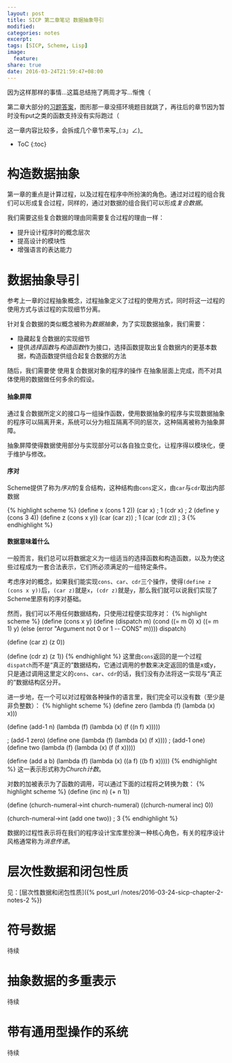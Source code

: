 ```yaml
---
layout: post
title: SICP 第二章笔记 数据抽象导引
modified:
categories: notes
excerpt:
tags: [SICP, Scheme, Lisp]
image:
  feature:
share: true
date: 2016-03-24T21:59:47+08:00
---
```


因为这样那样的事情…这篇总结拖了两周才写…惭愧（

第二章大部分的[习题答案](https://github.com/hrl/SICP/tree/master/ch2)，图形那一章没搭环境题目就跳了，再往后的章节因为暂时没有put之类的函数支持没有实际跑过（

这一章内容比较多，会拆成几个章节来写_(:з」∠)_

* ToC
{:toc}

# 构造数据抽象

第一章的重点是计算过程，以及过程在程序中所扮演的角色。通过对过程的组合我们可以形成复合过程，同样的，通过对数据的组合我们可以形成*复合数据*。

我们需要这些复合数据的理由同需要复合过程的理由一样：

- 提升设计程序时的概念层次
- 提高设计的模块性
- 增强语言的表达能力

# 数据抽象导引

参考上一章的过程抽象概念，过程抽象定义了过程的使用方式，同时将这一过程的使用方式与该过程的实现细节分离。

针对复合数据的类似概念被称为*数据抽象*，为了实现数据抽象，我们需要：

- 隐藏起复合数据的实现细节
- 提供*选择函数*与*构造函数*作为接口，选择函数提取出复合数据内的更基本数据，构造函数提供组合起复合数据的方法

随后，我们需要使 使用复合数据对象的程序的操作 在抽象层面上完成，而不对具体使用的数据做任何多余的假设。

#### 抽象屏障

通过复合数据所定义的接口与一组操作函数，使用数据抽象的程序与实现数据抽象的程序可以隔离开来，系统可以分为相互隔离不同的层次，这种隔离被称为抽象屏障。

抽象屏障使得数据使用部分与实现部分可以各自独立变化，让程序得以模块化，便于维护与修改。

#### 序对

Scheme提供了称为*序对*的复合结构，这种结构由`cons`定义，由`car`与`cdr`取出内部数据

{% highlight scheme %}
(define x (cons 1 2))
(car x) ; 1
(cdr x) ; 2
(define y (cons 3 4))
(define z (cons x y))
(car (car z)) ; 1
(car (cdr z)) ; 3
{% endhighlight %}

#### 数据意味着什么

一般而言，我们总可以将数据定义为一组适当的选择函数和构造函数，以及为使这些过程成为一套合法表示，它们所必须满足的一组特定条件。

考虑序对的概念，如果我们能实现`cons`、`car`、`cdr`三个操作，使得`(define z (cons x y))`后，`(car z)`就是`x`，`(cdr z)`就是`y`，那么我们就可以说我们实现了Scheme里原有的序对基础。

然而，我们可以不用任何数据结构，只使用过程便实现序对：
{% highlight scheme %}
(define (cons x y)
  (define (dispatch m)
    (cond ((= m 0) x)
          ((= m 1) y)
          (else (error "Argument not 0 or 1 -- CONS" m))))
  dispatch)

(define (car z) (z 0))

(define (cdr z) (z 1))
{% endhighlight %}
这里由`cons`返回的是一个过程`dispatch`而不是“真正的”数据结构，它通过调用的参数来决定返回的值是x或y，只是通过调用这里定义的`cons`、`car`、`cdr`的话，我们没有办法将这一实现与“真正的”数据结构区分开。

进一步地，在一个可以对过程做各种操作的语言里，我们完全可以没有数（至少是非负整数）：
{% highlight scheme %}
(define zero (lambda (f) (lambda (x) x)))

(define (add-1 n)
  (lambda (f) (lambda (x) (f ((n f) x)))))

; (add-1 zero)
(define one (lambda (f) (lambda (x) (f x))))
; (add-1 one)
(define two (lambda (f) (lambda (x) (f (f x)))))

(define (add a b)
  (lambda (f) (lambda (x) ((a f) ((b f) x)))))
{% endhighlight %}
这一表示形式称为*Church计数*。

对数的加被表示为了函数的调用，可以通过下面的过程将之转换为数：
{% highlight scheme %}
(define (inc n) (+ n 1))

(define (church-numeral->int church-numeral)
  ((church-numeral inc) 0))

(church-numeral->int (add one two)) ; 3
{% endhighlight %}

数据的过程性表示将在我们的程序设计宝库里扮演一种核心角色，有关的程序设计风格通常称为*消息传递*。

# 层次性数据和闭包性质

见：[层次性数据和闭包性质]({% post_url /notes/2016-03-24-sicp-chapter-2-notes-2 %})

# 符号数据

待续

# 抽象数据的多重表示

待续

# 带有通用型操作的系统

待续
